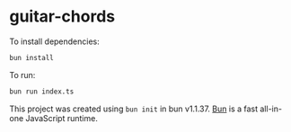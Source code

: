 # guitar-chords

To install dependencies:

```bash
bun install
```

To run:

```bash
bun run index.ts
```

This project was created using `bun init` in bun v1.1.37. [Bun](https://bun.sh) is a fast all-in-one JavaScript runtime.
